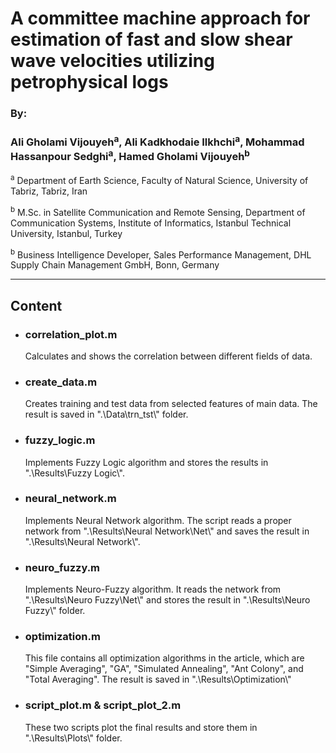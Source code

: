 # A committee machine approach for estimation of fast and slow shear wave velocities utilizing petrophysical logs

### By:
### Ali Gholami Vijouyeh<sup>a</sup>, Ali Kadkhodaie Ilkhchi<sup>a</sup>, Mohammad Hassanpour Sedghi<sup>a</sup>, Hamed Gholami Vijouyeh<sup>b</sup>

<sup>a</sup> Department of Earth Science, Faculty of Natural Science, University of Tabriz, Tabriz, Iran

<sup>b</sup> M&#46;Sc. in Satellite Communication and Remote Sensing, Department of Communication Systems, Institute of Informatics, Istanbul Technical University, Istanbul, Turkey

<sup>b</sup> Business Intelligence Developer, Sales Performance Management, DHL Supply Chain Management GmbH, Bonn, Germany

---

## Content
* ### __correlation_plot.m__
    Calculates and shows the correlation between different fields of data.
* ### __create_data.m__
    Creates training and test data from selected features of main data. The result is saved in ".\Data\trn_tst\\" folder.
* ### __fuzzy_logic.m__
    Implements Fuzzy Logic algorithm and stores the results in ".\Results\Fuzzy Logic\\".
* ### __neural_network.m__
    Implements Neural Network algorithm. The script reads a proper network from ".\Results\Neural Network\Net\\" and saves the result in ".\Results\Neural Network\\".
* ### __neuro_fuzzy.m__
    Implements Neuro-Fuzzy algorithm. It reads the network from ".\Results\Neuro Fuzzy\Net\\" and stores the result in ".\Results\Neuro Fuzzy\\" folder.
* ### __optimization.m__
    This file contains all optimization algorithms in the article, which are "Simple Averaging", "GA", "Simulated Annealing", "Ant Colony", and "Total Averaging". The result is saved in ".\Results\Optimization\\"
* ### __script_plot.m & script_plot_2.m__
    These two scripts plot the final results and store them in ".\Results\Plots\\" folder.


